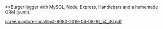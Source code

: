 **Burger logger with MySQL, Node, Express, Handlebars and a homemade ORM (yum!).

[screencapture-localhost-8080-2019-06-08-16_54_30.pdf](https://github.com/KevinBevil/Burger/files/3268923/screencapture-localhost-8080-2019-06-08-16_54_30.pdf)